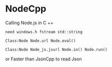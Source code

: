 # NodeCpp
Calling Node.js in C ++

`need
windows.h
fstream
std::string`

`Class:Node
Node.url
Node.eval()`

`Class:Node
Node_js.jsurl
Node.in()
Node.run()`

or Faster than JsonCpp to read Json